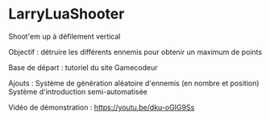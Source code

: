 # LarryLuaShooter

Shoot'em up à défilement vertical

Objectif : détruire les différents ennemis pour obtenir un maximum de points

Base de départ : tutoriel du site Gamecodeur

Ajouts :
Système de génération aléatoire d'ennemis (en nombre et position)
Système d'introduction semi-automatisée

Vidéo de démonstration : https://youtu.be/dku-oGIG9Ss

